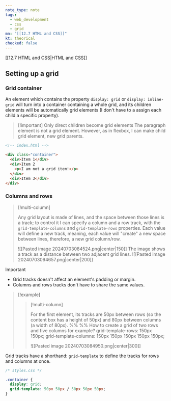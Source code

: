 ```yaml
---
note_type: note
tags:
  - web_development
  - css
  - grid
mn: "[[12.7 HTML and CSS]]"
kt: theorical
checked: false
---
```

[[12.7 HTML and CSS|HTML and CSS]]

## Setting up a grid
### Grid container
An element which contains the property `display: grid` or `display: inline-grid` will turn into a container containing a whole grid, and its children elements will be automatically grid elements (I don't have to a assign each child a specific property).

>[!important] Only direct children become grid elements
>The paragraph element is not a grid element. However, as in flexbox, I can make child grid element, new grid parents.
```HTML
<!-- index.html -->

<div class="container">
  <div>Item 1</div>
  <div>Item 2
    <p>I am not a grid item!</p>
  </div>
  <div>Item 3</div>
</div>

```

### Columns and rows
>[!multi-column]
>
>Any grid layout is made of lines, and the space between those lines is a track; to control it I can specify a column and a row track, with the `grid-template-columns` and `grid-template-rows` properties. Each value will define a new track, meaning, each value will "create" a new space between lines, therefore, a new grid column/row.
>
>![[Pasted image 20240703084524.png|center|150]]
>The image shows a track as a distance between two adjacent grid lines.
>![[Pasted image 20240703094657.png|center|200]]

>[!important] 
>- Grid tracks doesn't affect an element's padding or margin. 
>- Columns and rows tracks don't have to share the same values.

>[!example]
>>[!multi-column]
>>
>>For the first element, its tracks are 50px between rows (so the content box has a height of 50px) and 80px between columns (a width of 80px).
>>%% %%
>>How to create a grid of two rows and five columns for example? 
>>grid-template-rows: 150px 150px;
grid-template-columns: 150px 150px 150px 150px 150px;
>>
>>![[Pasted image 20240703084950.png|center|300]]

Grid tracks have a shorthand: `grid-template` to define the tracks for rows and columns at once. 

```CSS
/* styles.css */

.container {
  display: grid;
  grid-template: 50px 50px / 50px 50px 50px;
}
```

